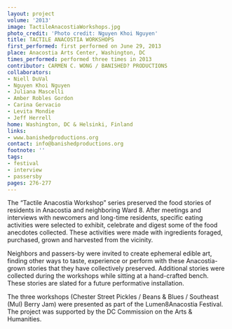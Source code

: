 ```yaml
---
layout: project
volume: '2013'
image: TactileAnacostiaWorkshops.jpg
photo_credit: 'Photo credit: Nguyen Khoi Nguyen'
title: TACTILE ANACOSTIA WORKSHOPS
first_performed: first performed on June 29, 2013
place: Anacostia Arts Center, Washington, DC
times_performed: performed three times in 2013
contributor: CARMEN C. WONG / BANISHED? PRODUCTIONS
collaborators:
- Niell DuVal
- Nguyen Khoi Nguyen
- Juliana Mascelli
- Amber Robles Gordon
- Carina Gervacio
- Levita Mondie
- Jeff Herrell
home: Washington, DC & Helsinki, Finland
links:
- www.banishedproductions.org
contact: info@banishedproductions.org
footnote: ''
tags:
- festival
- interview
- passersby
pages: 276-277
---
```


The “Tactile Anacostia Workshop” series preserved the food stories of residents in Anacostia and neighboring Ward 8. After meetings and interviews with newcomers and long-time residents, specific eating activities were selected to exhibit, celebrate and digest some of the food anecdotes collected. These activities were made with ingredients foraged, purchased, grown and harvested from the vicinity.

Neighbors and passers-by were invited to create ephemeral edible art, finding other ways to taste, experience or perform with these Anacostia-grown stories that they have collectively preserved. Additional stories were collected during the workshops while sitting at a hand-crafted bench. These stories are slated for a future performative installation.

The three workshops (Chester Street Pickles / Beans & Blues / Southeast (Mul) Berry Jam) were presented as part of the Lumen8Anacostia Festival. The project was supported by the DC Commission on the Arts & Humanities.
